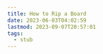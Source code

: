 ```yaml
---
title: How to Rip a Board
date: 2023-06-03T04:02:59
lastmod: 2023-09-07T20:57:01
tags:
  - stub
---
```


